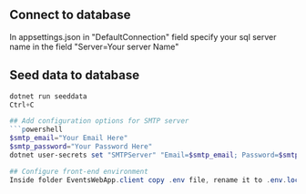 ## Connect to database
In appsettings.json in "DefaultConnection" field specify your sql server name in the field "Server=Your server Name"

## Seed data to database
```powershell
dotnet run seeddata
Ctrl+C

## Add configuration options for SMTP server
```powershell
$smtp_email="Your Email Here"
$smtp_password="Your Password Here"
dotnet user-secrets set "SMTPServer" "Email=$smtp_email; Password=$smtp_password;"

## Configure front-end environment
Inside folder EventsWebApp.client copy .env file, rename it to .env.local and specify your server host URL (Both should be https://localhost:7127 as default configuration)
